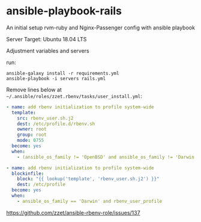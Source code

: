 # ansible-playbook-rails
An initial setup rvm-ruby and Nginx-Passenger config with ansible playbook

Server Target: Ubuntu 18.04 LTS

Adjustment variables and servers


run:

```
ansible-galaxy install -r requirements.yml
ansible-playbook -i servers rails.yml
```



Remove lines below at `~/.ansible/roles/zzet.rbenv/tasks/user_install.yml`:
```yml
- name: add rbenv initialization to profile system-wide
  template:
    src: rbenv_user.sh.j2
    dest: /etc/profile.d/rbenv.sh
    owner: root
    group: root
    mode: 0755
  become: yes
  when:
    - (ansible_os_family != 'OpenBSD' and ansible_os_family != 'Darwin') and rbenv_user_profile

- name: add rbenv initialization to profile system-wide
  blockinfile:
    block: "{{ lookup('template', 'rbenv_user.sh.j2') }}"
    dest: /etc/profile
  become: yes
  when:
    - ansible_os_family == 'Darwin' and rbenv_user_profile
```

https://github.com/zzet/ansible-rbenv-role/issues/137


